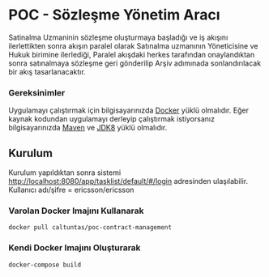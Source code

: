 # POC - Sözleşme Yönetim Aracı
Satinalma Uzmaninin sözleşme oluşturmaya başladığı ve iş akışını ilerlettikten sonra akışın paralel olarak Satınalma uzmanının Yöneticisine ve Hukuk birimine ilerlediği, Paralel akışdaki herkes tarafından onaylandıktan sonra satınalmaya sözleşme geri gönderilip Arşiv adımınada sonlandırılacak bir akış tasarlanacaktır.

### Gereksinimler

Uygulamayı çalıştırmak için bilgisayarınızda [Docker](https://www.docker.com/) yüklü olmalıdır. Eğer kaynak kodundan uygulamayı derleyip çalıştırmak istiyorsanız bilgisayarınızda [Maven](https://maven.apache.org/) ve [JDK8](https://www.oracle.com/technetwork/java/javase/downloads/jdk8-downloads-2133151.html) yüklü olmalıdır.

## Kurulum

Kurulum yapıldıktan sonra sistemi [http://localhost:8080/app/tasklist/default/#/login](http://localhost:8080/app/tasklist/default/#/login) adresinden ulaşılabilir. Kullanıcı adı/şifre = ericsson/ericsson

### Varolan Docker Imajını Kullanarak
`docker pull caltuntas/poc-contract-management`


### Kendi Docker Imajını Oluşturarak
`docker-compose build`